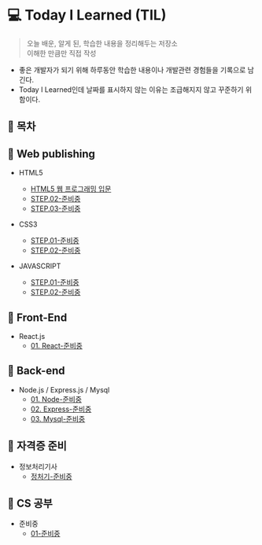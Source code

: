 # 💻 Today I Learned (TIL)
>오늘 배운, 알게 된, 학습한 내용을 정리해두는 저장소  
>이해한 만큼만 직접 작성  

* 좋은 개발자가 되기 위해 하루동안 학습한 내용이나 개발관련 경험들을 기록으로 남긴다.
* Today I Learned인데 날짜를 표시하지 않는 이유는 조급해지지 않고 꾸준하기 위함이다.

## 📌 목차

## 📝 Web publishing
* HTML5 
    * [HTML5 웹 프로그래밍 입문](https://github.com/zhzkdls/TIL/blob/main/Assets/Study.md)
    * [STEP.02-준비중](https://github.com)
    * [STEP.03-준비중](https://github.com)
  
    
* CSS3  
    * [STEP.01-준비중](https://github.com)
    * [STEP.02-준비중](https://github.com)

* JAVASCRIPT  
    * [STEP.01-준비중](https://github.com)
    * [STEP.02-준비중](https://github.com)
  

## 📝 Front-End
* React.js 
    * [01. React-준비중](https://github.com)

## 📝 Back-end
* Node.js / Express.js / Mysql 
    * [01. Node-준비중](https://github.com)
    * [02. Express-준비중](https://github.com)
    * [03. Mysql-준비중](https://github.com)

## 📝 자격증 준비
* 정보처리기사 
    * [정처기-준비중](https://github.com)
    
## 📝 CS 공부
* 준비중 
    * [01-준비중](https://github.com)




